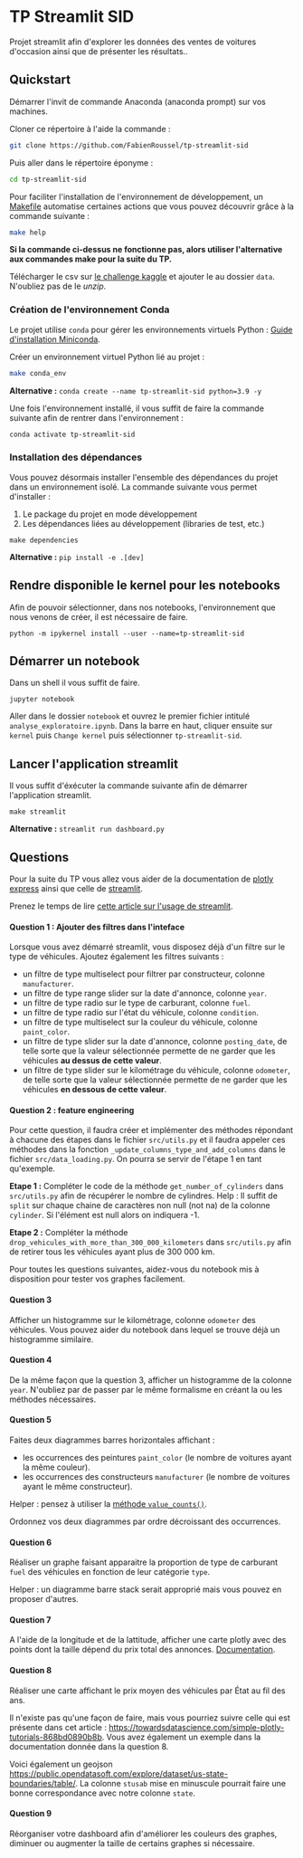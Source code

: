 # TP Streamlit SID

Projet streamlit afin d'explorer les données des ventes de voitures d'occasion ainsi que de présenter les résultats..

## Quickstart

Démarrer l'invit de commande Anaconda (anaconda prompt) sur vos machines.

Cloner ce répertoire à l'aide la commande : 
``` bash 
git clone https://github.com/FabienRoussel/tp-streamlit-sid
```

Puis aller dans le répertoire éponyme :
``` bash 
cd tp-streamlit-sid
```

Pour faciliter l'installation de l'environnement de développement, un [Makefile](Makefile) automatise certaines actions
que vous pouvez découvrir grâce à la commande suivante :
``` bash
make help
```

**Si la commande ci-dessus ne fonctionne pas, alors utiliser l'alternative aux commandes make pour la suite du TP.**

Télécharger le csv sur [le challenge kaggle](https://www.kaggle.com/datasets/austinreese/craigslist-carstrucks-data?resource=download) et ajouter le au dossier `data`. 
N'oubliez pas de le *unzip*.

### Création de l'environnement Conda

Le projet utilise `conda` pour gérer les environnements virtuels Python : [Guide d'installation Miniconda](https://docs.conda.io/en/latest/miniconda.html).

Créer un environnement virtuel Python lié au projet :
``` bash
make conda_env
```

**Alternative :** `conda create --name tp-streamlit-sid python=3.9 -y` 


Une fois l'environnement installé, il vous suffit de faire la commande suivante afin de rentrer dans l'environnement :
``` bash
conda activate tp-streamlit-sid
```

### Installation des dépendances

Vous pouvez désormais installer l'ensemble des dépendances du projet dans un environnement isolé.
La commande suivante vous permet d'installer :
1. Le package du projet en mode développement
2. Les dépendances liées au développement (libraries de test, etc.)
```shell
make dependencies
```
**Alternative :** `pip install -e .[dev]` 

## Rendre disponible le kernel pour les notebooks
Afin de pouvoir sélectionner, dans nos notebooks, l'environnement que nous venons de créer, il est nécessaire de faire.
``` shell
python -m ipykernel install --user --name=tp-streamlit-sid
```

## Démarrer un notebook
Dans un shell il vous suffit de faire.
``` shell
jupyter notebook
```

Aller dans le dossier `notebook` et ouvrez le premier fichier intitulé `analyse_exploratoire.ipynb`.
Dans la barre en haut, cliquer ensuite sur `kernel` puis `Change kernel` puis sélectionner `tp-streamlit-sid`.


## Lancer l'application streamlit
Il vous suffit d'éxécuter la commande suivante afin de démarrer l'application streamlit.
```shell
make streamlit
```

**Alternative :** `streamlit run dashboard.py` 

## Questions 

Pour la suite du TP vous allez vous aider de la documentation de [plotly express](https://plotly.com/python/plotly-express/) ainsi que celle de [streamlit](https://docs.streamlit.io/).

Prenez le temps de lire [cette article sur l'usage de streamlit](https://blog.octo.com/creer-une-web-app-interactive-en-10min-avec-streamlit/). 


#### Question 1 : Ajouter des filtres dans l'inteface
Lorsque vous avez démarré streamlit, vous disposez déjà d'un filtre sur le type de véhicules. Ajoutez également les filtres suivants :
- un filtre de type multiselect pour filtrer par constructeur, colonne `manufacturer`.
- un filtre de type range slider sur la date d'annonce, colonne `year`.
- un filtre de type radio sur le type de carburant, colonne `fuel`.
- un filtre de type radio sur l'état du véhicule, colonne `condition`.
- un filtre de type multiselect sur la couleur du véhicule, colonne `paint_color`.
- un filtre de type slider sur la date d'annonce, colonne `posting_date`,
de telle sorte que la valeur sélectionnée permette de ne garder que les véhicules **au dessus de cette valeur**.
- un filtre de type slider sur le kilométrage du véhicule, colonne `odometer`, 
de telle sorte que la valeur sélectionnée permette de ne garder que les véhicules **en dessous de cette valeur**.


#### Question 2 : feature engineering
Pour cette question, il faudra créer et implémenter des méthodes répondant à chacune des étapes dans le fichier `src/utils.py`
et il faudra appeler ces méthodes dans la fonction `_update_columns_type_and_add_columns` dans le fichier `src/data_loading.py`.
On pourra se servir de l'étape 1 en tant qu'exemple.

**Etape 1 :**
Compléter le code de la méthode `get_number_of_cylinders` dans `src/utils.py` afin de récupérer le nombre de cylindres.
Help : Il suffit de `split` sur chaque chaine de caractères non null (not na) de la colonne `cylinder`.
Si l'élément est null alors on indiquera -1.

**Etape 2 :**
Compléter la méthode `drop_vehicules_with_more_than_300_000_kilometers` dans `src/utils.py` 
afin de retirer tous les véhicules ayant plus de 300 000 km.


Pour toutes les questions suivantes, aidez-vous du notebook mis à disposition pour tester vos graphes facilement.

#### Question 3 
Afficher un histogramme sur le kilométrage, colonne `odometer` des véhicules. 
Vous pouvez aider du notebook dans lequel se trouve déjà un histogramme similaire. 

#### Question 4 
De la même façon que la question 3, afficher un histogramme de la colonne `year`. 
N'oubliez par de passer par le même formalisme en créant la ou les méthodes nécessaires.

#### Question 5 
Faites deux diagrammes barres horizontales affichant :
- les occurrences des peintures `paint_color` (le nombre de voitures ayant la même couleur). 
- les occurrences des constructeurs `manufacturer` (le nombre de voitures ayant le même constructeur).

Helper : pensez à utiliser la [méthode `value_counts()`](https://pandas.pydata.org/docs/reference/api/pandas.DataFrame.value_counts.html).

Ordonnez vos deux diagrammes par ordre décroissant des occurrences.

#### Question 6 

Réaliser un graphe faisant apparaitre la proportion de type de carburant `fuel` des véhicules en fonction de leur catégorie `type`.

Helper : un diagramme barre stack serait approprié mais vous pouvez en proposer d'autres.


#### Question 7
A l'aide de la longitude et de la lattitude, afficher une carte plotly avec des points dont la taille dépend du prix total des annonces. 
[Documentation](https://plotly.com/python/bubble-maps/).

#### Question 8

Réaliser une carte affichant le prix moyen des véhicules par État au fil des ans. 

Il n'existe pas qu'une façon de faire, mais vous pourriez suivre celle qui est présente dans cet article : 
https://towardsdatascience.com/simple-plotly-tutorials-868bd0890b8b.
Vous avez également un exemple dans la documentation donnée dans la question 8.

Voici également un geojson https://public.opendatasoft.com/explore/dataset/us-state-boundaries/table/. 
La colonne `stusab` mise en minuscule pourrait faire une bonne correspondance avec notre colonne `state`.
 
#### Question 9 

Réorganiser votre dashboard afin d'améliorer les couleurs des graphes, diminuer ou augmenter la taille de certains graphes si nécessaire.
